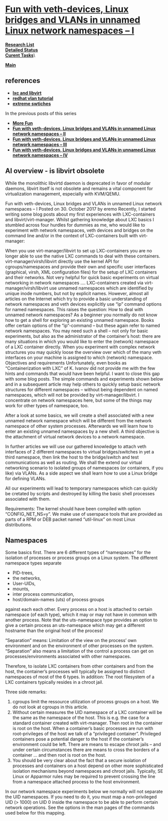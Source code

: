 # **[Fun with veth-devices, Linux bridges and VLANs in unnamed Linux network namespaces – I](https://linux-blog.anracom.com/2017/10/30/fun-with-veth-devices-linux-bridges-and-vlans-in-unnamed-linux-network-namespaces-i/)**

**[Research List](../../../../../research_list.md)**\
**[Detailed Status](../../../../../../a_status/detailed_status.md)**\
**[Curent Tasks](../../../../../../a_status/current_tasks.md)**\

**[Main](../../../../../../README.md)**

## references

- **[lxc and libvirt](https://blog.scottlowe.org/2013/11/27/linux-containers-via-lxc-and-libvirt/)**
- **[redhat vlan tutorial](https://developers.redhat.com/blog/2018/10/22/introduction-to-linux-interfaces-for-virtual-networking#vlan)**
- **[extreme swtiches](https://emc.extremenetworks.com/content/oneview/docs/network/devices/docs/l_ov_cf_vlan.html#:~:text=Port%20VLAN%20ID's.-,VLAN%20ID%20(VID),(VIDs)%20and%20VLAN%20names.&text=A%20unique%20number%20between%201,reserved%20for%20the%20Default%20VLAN.)**

In the previous posts of this series

- **[More Fun](https://linux-blog.anracom.com/2024/02/14/more-fun-with-veth-network-namespaces-vlans-i-open-questions/)**
- **[Fun with veth-devices, Linux bridges and VLANs in unnamed Linux network namespaces – II](https://linux-blog.anracom.com/2017/11/12/fun-with-veth-devices-linux-bridges-and-vlans-in-unnamed-linux-network-namespaces-ii/)**
- **[Fun with veth-devices, Linux bridges and VLANs in unnamed Linux network namespaces – III](https://linux-blog.anracom.com/2017/11/14/fun-with-veth-devices-linux-bridges-and-vlans-in-unnamed-linux-network-namespaces-iii/)**
- **[Fun with veth-devices, Linux bridges and VLANs in unnamed Linux network namespaces – IV](https://linux-blog.anracom.com/2017/11/20/fun-with-veth-devices-linux-bridges-and-vlans-in-unnamed-linux-network-namespaces-iv/#:~:text=Both%20variants%20can%20also%20be,trunk%20interface%20a%20trunk%20port.)**

## AI overview - is libvirt obsolete

While the monolithic libvirtd daemon is deprecated in favor of modular daemons, libvirt itself is not obsolete and remains a vital component for virtualization management, especially with KVM/QEMU.

Fun with veth-devices, Linux bridges and VLANs in unnamed Linux network namespaces – I
Posted on 30. October 2017 by eremo
Recently, I started writing some blog posts about my first experiences with LXC-containers and libvirt/virt-manager. Whilst gathering knowledge about LXC basics I stumbled across four hurdles for dummies as me, who would like to experiment with network namespaces, veth devices and bridges on the command line and/or in the context of LXC-containers built with virt-manager:

When you use virt-manager/libvirt to set up LXC-containers you are no longer able to use the native LXC commands to deal with these containers. virt-manager/virsh/libvirt directly use the kernel API for cgroups/namespaces and provide their own and specific user interfaces (graphical, virsh, XML configuration files) for the setup of LXC containers and their networks. Not very helpful for quick basic experiments on virtual networking in network namespaces ….
LXC-containers created via virt-manager/virsh/libvirt use unnamed namespaces which are identified by unique inode numbers, but not by explicit names. However, almost all articles on the Internet which try to provide a basic understanding of network namespaces and veth devices explicitly use “ip” command options for named namespaces. This raises the question: How to deal with unnamed network namespaces?
As a beginner you normally do not know how to get a shell for exploring an existing unnamed namespace. Books offer certain options of the “ip”-command – but these again refer to named network namespaces. You may need such a shell – not only for basic experiments, but also as the administrator of the container’s host: there are many situations in which you would like to enter the (network) namespace of a LXC container directly.
When you experiment with complex network structures you may quickly loose the overview over which of the many veth interfaces on your machine is assigned to which (network) namespace.
Objectives and requirements
Unfortunately, even books as “Containerization with LXC” of K. Ivanov did not provide me with the few hints and commands that would have been helpful. I want to close this gap with some blog posts. The simple commands and experiments shown below and in a subsequent article may help others to quickly setup basic network structures for different namespaces – without being dependent on named namespaces, which will not be provided by virt-manager/libvirt. I concentrate on network namespaces here, but some of the things may work for other types of namespace, too.

After a look at some basics, we will create a shell associated with a new unnamed network namespace which will be different from the network namespace of other system processes. Afterwards we will learn how to enter an existing unnamed namespaces by a new shell. A third objective is the attachment of virtual network devices to a network namespace.

In further articles we will use our gathered knowledge to attach veth interfaces of 2 different namespaces to virtual bridges/switches in yet a third namespace, then link the host to the bridge/switch and test communications as well as routing. We shall the extend our virtual networking scenario to isolated groups of namespaces (or containers, if you like) via VLANs. As a side aspect we shall learn how to use a Linux bridge for defining VLANs.

All our experiments will lead to temporary namespaces which can quickly be cretated by scripts and destroyed by killing the basic shell processes associated with them.

Requirements: The kernel should have been compiled with option “CONFIG_NET_NS=y”. We make use of userspace tools that are provided as parts of a RPM or DEB packet named “util-linux” on most Linux distributions.

## Namespaces

Some basics first. There are 6 different types of “namespaces” for the isolation of processes or process groups on a Linux system. The different namespace types separate

- PID-trees,
- the networks,
- User-UIDs,
- mounts,
- inter process communication,
- host/domain-names (uts) of process groups

against each each other. Every process on a host is attached to certain namespace (of each type), which it may or may not have in common with another process. Note that the uts-namespace type provides an option to give a certain process an uts-namespace which may get a different hostname than the original host of the process!

“Separation” means: Limitation of the view on the process’ own environment and on the environment of other processes on the system. “Separation” also means a limitation of the control a process can get on processes/environments associated with other namespaces.

Therefore, to isolate LXC containers from other containers and from the host, the container’s processes will typically be assigned to distinct namespaces of most of the 6 types. In addition: The root filesystem of a LXC containers typically resides in a chroot jail.

Three side remarks:

1. cgroups limit the ressource utilization of process groups on a host. We do not look at cgroups in this article.
2. Without certain measures the UID namespace of a LXC container will be the same as the namespace of the host. This is e.g. the case for a standard container created with virt-manager. Then root in the container is root on the host. When a container’s basic processes are run with root-privileges of the host we talk of a “privileged container”. Privileged containers pose a potential danger to the host if the container’s environment could be left. There are means to escape chroot jails – and under certain circumstances there are means to cross the borders of a container … and then root is root on the host.
3. You should be very clear about the fact that a secure isolation of processes and containers on a host depend on other more sophisticated isolation mechanisms beyond namespaces and chroot jails. Typically, SE Linux or Apparmor rules may be required to prevent crossing the line from a namespace attached process to the host environment.

In our network namespace experiments below we normally will not separate the UID namespaces. If you need to do it, you must map a non-privileged UID (> 1000) on UID 0 inside the namespace to be able to perform certain network operations. See the options in the man pages of the commands used below for this mapping.
